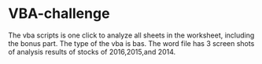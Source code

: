 # VBA-challenge
The vba scripts is one click to analyze all sheets in the worksheet, including the bonus part. The type of the vba is bas.
The word file has 3 screen shots of analysis results of stocks of 2016,2015,and 2014.
